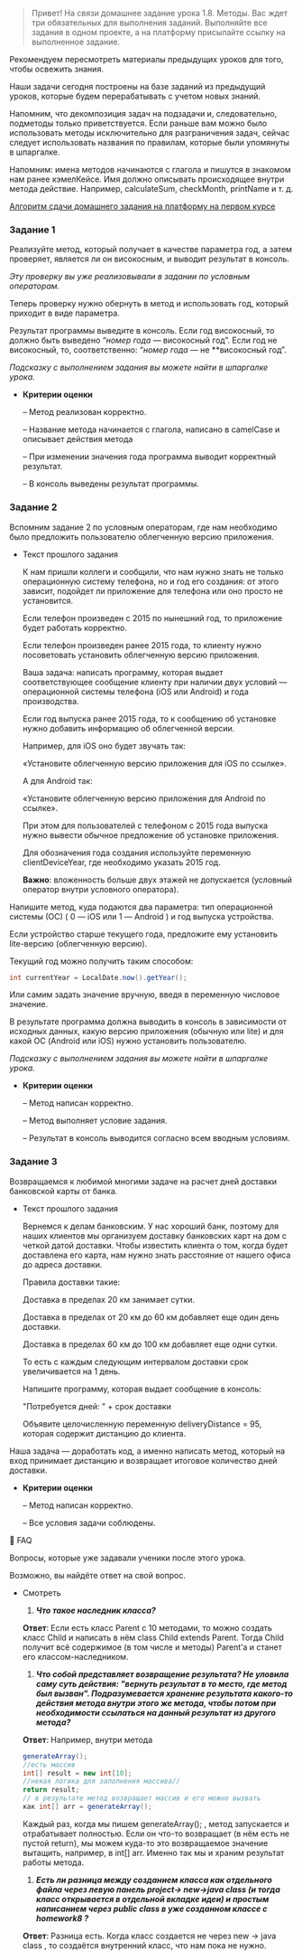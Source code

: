 > Привет!
На связи домашнее задание урока 1.8. Методы.
Вас ждет три обязательных для выполнения заданий. Выполняйте все задания в одном проекте, а на платформу присылайте ссылку на выполненное задание.
>

Рекомендуем пересмотреть материалы предыдущих уроков для того, чтобы освежить знания.

Наши задачи сегодня построены на базе заданий из предыдущий уроков, которые будем перерабатывать с учетом новых знаний.

Напомним, что декомпозиция задач на подзадачи и, следовательно, подметоды только приветствуется. Если раньше вам можно было использовать методы исключительно для разграничения задач, сейчас следует использовать названия по правилам, которые были упомянуты в шпаргалке.

Напомним: имена методов начинаются с глагола и пишутся в знакомом нам ранее кэмелКейсе. Имя должно описывать происходящее внутри метода действие. Например, calculateSum, checkMonth, printName и т. д.

[Алгоритм сдачи домашнего задания на платформу на первом курсе ](https://www.notion.so/6c51df9f240b4a5db099f0b4a09b3bfb)

### Задание 1

Реализуйте метод, который получает в качестве параметра год, а затем проверяет, является ли он високосным, и выводит результат в консоль.  

*Эту проверку вы уже реализовывали в задании по условным операторам.*

Теперь проверку нужно обернуть в метод и использовать год, который приходит в виде параметра.

Результат программы выведите в консоль. Если год високосный, то должно быть выведено “*номер года —* високосный год”. Если год не високосный, то, соответственно: “*номер года —* не **високосный год”.

*Подсказку с выполнением задания вы можете найти в шпаргалке урока.*

- **Критерии оценки**

  – Метод реализован корректно.

  – Название метода начинается с глагола, написано в camelCase и описывает действия метода

  – При изменении значения года программа выводит корректный результат.

  – В консоль выведены результат программы.


### Задание 2

Вспомним задание 2 по условным операторам, где нам необходимо было предложить пользователю облегченную версию приложения.

- Текст прошлого задания

  К нам пришли коллеги и сообщили, что нам нужно знать не только операционную систему телефона, но и год его создания: от этого зависит, подойдет ли приложение для телефона или оно просто не установится.

  Если телефон произведен с 2015 по нынешний год, то приложение будет работать корректно.

  Если телефон произведен ранее 2015 года, то клиенту нужно посоветовать установить облегченную версию приложения.

  Ваша задача: написать программу, которая выдает соответствующее сообщение клиенту при наличии двух условий — операционной системы телефона (iOS или Android) и года производства.

  Если год выпуска ранее 2015 года, то к сообщению об установке нужно добавить информацию об облегченной версии.

  Например, для iOS оно будет звучать так:

  «Установите облегченную версию приложения для iOS по ссылке».

  А для Android так:

  «Установите облегченную версию приложения для Android по ссылке».

  При этом для пользователей с телефоном с 2015 года выпуска нужно вывести обычное предложение об установке приложения.

  Для обозначения года создания используйте переменную clientDeviceYear, где необходимо указать 2015 год.

  **Важно**: вложенность больше двух этажей не допускается (условный оператор внутри условного оператора).


Напишите метод, куда подаются два параметра: тип операционной системы (ОС) ( 0 — iOS или 1 — Android ) и год выпуска устройства.

Если устройство старше текущего года, предложите ему установить lite-версию (облегченную версию).

Текущий год можно получить таким способом:

```java
int currentYear = LocalDate.now().getYear();
```

Или самим задать значение вручную, введя в переменную числовое значение.

В результате программа должна выводить в консоль в зависимости от исходных данных, какую версию приложения (обычную или lite) и для какой ОС (Android или iOS) нужно установить пользователю.

*Подсказку с выполнением задания вы можете найти в шпаргалке урока.*

- **Критерии оценки**

  – Метод написан корректно.

  – Метод выполняет условие задания.

  – Результат в консоль выводится согласно всем вводным условиям.


### Задание 3

Возвращаемся к любимой многими задаче на расчет дней доставки банковской карты от банка.

- Текст прошлого задания

  Вернемся к делам банковским. У нас хороший банк, поэтому для наших клиентов мы организуем доставку банковских карт на дом с четкой датой доставки. Чтобы известить клиента о том, когда будет доставлена его карта, нам нужно знать расстояние от нашего офиса до адреса доставки.

  Правила доставки такие:

  Доставка в пределах 20 км занимает сутки.

  Доставка в пределах от 20 км до 60 км добавляет еще один день доставки.

  Доставка в пределах 60 км до 100 км добавляет еще одни сутки.

  То есть с каждым следующим интервалом доставки срок увеличивается на 1 день.

  Напишите программу, которая выдает сообщение в консоль:

  "Потребуется дней: " + срок доставки

  Объявите целочисленную переменную deliveryDistance = 95, которая содержит дистанцию до клиента.


Наша задача — доработать код, а именно написать метод, который на вход принимает дистанцию и возвращает итоговое количество дней доставки.

- **Критерии оценки**

  – Метод написан корректно.

  – Все условия задачи соблюдены.


🐝 FAQ

Вопросы, которые уже задавали ученики после этого урока.

Возможно, вы найдёте ответ на свой вопрос.

- Смотреть
    1. ***Что такое наследник класса?***

  **Ответ**:  Если есть класс Parent с 10 методами, то можно создать класс Child и написать в нём class Child extends Parent. Тогда Child получит всё содержимое (в том числе и методы) Parent’а и станет его классом-наследником.

    1. ***Что собой представляет возвращение результата? Не уловила саму суть действия: "вернуть результат в то место, где метод был вызван". Подразумевается хранение результата какого-то действия метода внутри этого же метода, чтобы потом при необходимости ссылаться на данный результат из другого метода?***

  **Ответ**: Например, внутри метода

    ```java
    generateArray();
    //есть массив
    int[] result = new int[10];
    //некая логика для заполнения массива//
    return result; 
    // в результате метод возвращает массив и его можно вызвать 
    как int[] arr = generateArray();  
    
    ```

  Каждый раз, когда мы пишем generateArray(); , метод запускается и отрабатывает полностью. Если он что-то возвращает (в нём есть не пустой return), мы можем куда-то это возвращаемое значение вытащить, например, в int[] arr. Именно так мы и храним результат работы метода.

    1. ***Есть ли разница между созданием класса как отдельного файла через левую панель project-> new->java class (и тогда класс открывается в отдельной вкладке идеи) и простым написанием через public class в уже созданном классе с homework8 ?***

  **Ответ**: Разница есть. Когда класс создается не через new -> java class , то создаётся внутренний класс, что нам пока не нужно.